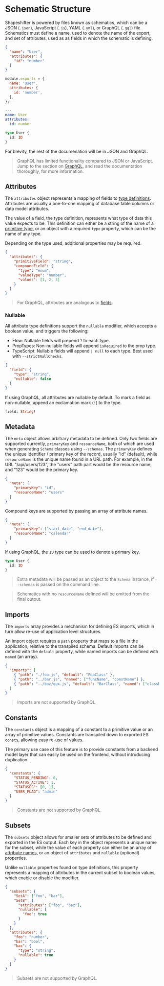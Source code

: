 # Schematic Structure

Shapeshifter is powered by files known as schematics, which can be a JSON (`.json`), JavaScript
(`.js`), YAML (`.yml`), or GraphQL (`.gql`) file. Schematics must define a name, used to denote the
name of the export, and set of attributes, used as as fields in which the schematic is defining.

```json
{
  "name": "User",
  "attributes": {
    "id": "number"
  }
}
```

```javascript
module.exports = {
  name: 'User',
  attributes: {
    id: 'number',
  },
};
```

```yaml
---
name: User
attributes:
  id: number
```

```graphql
type User {
  id: ID
}
```

For brevity, the rest of the documenation will be in JSON and GraphQL.

> GraphQL has limited functionality compared to JSON or JavaScript. Jump to the section on
> [GraphQL](./graphql.md), and read the documentation thoroughly, for more information.

## Attributes

The `attributes` object represents a mapping of fields to [type definitions](./definitions.md).
Attributes are usually a one-to-one mapping of database table columns or data model attributes.

The value of a field, the type definition, represents what type of data this value expects to be.
This definition can either be a string of the name of a
[primitive type](./definitions.md#primitives), or an object with a required `type` property, which
can be the name of any type.

Depending on the type used, additional properties may be required.

```json
{
  "attributes": {
    "primitiveField": "string",
    "compoundField": {
      "type": "enum",
      "valueType": "number",
      "values": [1, 2, 3]
    }
  }
}
```

> For GraphQL, attributes are analogous to
> [fields](https://facebook.github.io/graphql/#sec-Language.Fields).

### Nullable

All attribute type definitions support the `nullable` modifier, which accepts a boolean value, and
triggers the following:

* Flow: Nullable fields will prepend `?` to each type.
* PropTypes: Non-nullable fields will append `isRequired` to the prop type.
* TypeScript: Nullable fields will append `| null` to each type. Best used with
  `--strictNullChecks`.

```json
{
  "field": {
    "type": "string",
    "nullable": false
  }
}
```

If using GraphQL, all attributes are nullable by default. To mark a field as non-nullable, append an
exclamation mark (`!`) to the type.

```graphql
field: String!
```

## Metadata

The `meta` object allows arbitrary metadata to be defined. Only two fields are supported currently,
`primaryKey` and `resourceName`, both of which are used when generating `Schema` classes using
`--schemas`. The `primaryKey` defines the unique identifier / primary key of the record, usually
"id" (default), while `resourceName` is the unique name found in a URL path. For example, in the URL
"/api/users/123", the "users" path part would be the resource name, and "123" would be the primary
key.

```json
{
  "meta": {
    "primaryKey": "id",
    "resourceName": "users"
  }
}
```

Compound keys are supported by passing an array of attribute names.

```json
{
  "meta": {
    "primaryKey": ["start_date", "end_date"],
    "resourceName": "calendar"
  }
}
```

If using GraphQL, the `ID` type can be used to denote a primary key.

```graphql
type User {
  id: ID
}
```

> Extra metadata will be passed as an object to the `Schema` instance, if `--schemas` is passed on
> the command line.

> Schematics with no `resourceName` defined will be omitted from the final output.

## Imports

The `imports` array provides a mechanism for defining ES imports, which in turn allow re-use of
application level structures.

An import object requires a `path` property that maps to a file in the application, relative to the
transpiled schema. Default imports can be defined with the `default` property, while named imports
can be defined with `named` (an array).

```json
{
  "imports": [
    { "path": "./foo.js", "default": "FooClass" },
    { "path": "../bar.js", "named": ["funcName", "constName"] },
    { "path": "../baz/qux.js", "default": "BarClass", "named": ["className"] }
  ]
}
```

> Imports are not supported by GraphQL.

## Constants

The `constants` object is a mapping of a constant to a primitive value or an array of primitive
values. Constants are transpiled down to exported ES `const`s, allowing easy re-use of values.

The primary use case of this feature is to provide constants from a backend model layer that can
easily be used on the frontend, without introducing duplication.

```json
{
  "constants": {
    "STATUS_PENDING": 0,
    "STATUS_ACTIVE": 1,
    "STATUSES": [0, 1],
    "USER_FLAG": "admin"
  }
}
```

> Constants are not supported by GraphQL.

## Subsets

The `subsets` object allows for smaller sets of attributes to be defined and exported in the ES
output. Each key in the object represents a unique name for the subset, while the value of each
property can either be an array of [attribute names](#attributes), or an object of `attributes` and
`nullable` (optional) properties.

Unlike `nullable` properties found on type definitions, this property represents a mapping of
attributes in the current subset to boolean values, which enable or disable the modifier.

```json
{
  "subsets": {
    "SetA": ["foo", "bar"],
    "SetB": {
      "attributes": ["foo", "baz"],
      "nullable": {
        "foo": true
      }
    }
  },
  "attributes": {
    "foo": "number",
    "bar": "bool",
    "baz": {
      "type": "string",
      "nullable": true
    }
  }
}
```

> Subsets are not supported by GraphQL.
